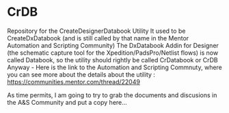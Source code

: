# CrDB
Repository for the CreateDesignerDatabook Utility 
It used to be CreateDxDatabook (and is still called by that name in the Mentor Automation and Scripting Community) 
The DxDatabook Addin for Designer (the schematic capture tool for the Xpedition/PadsPro/Netlist flows) is now called Databook, 
so the utility should rightly be called CrDatabook or CrDB 
Anyway - Here is the link to the Automation and Scripting Commnuty, where you can see more about the details about the utility : 
https://communities.mentor.com/thread/22049

As time permits, I am going to try to grab the documents and discusions in the A&S Community and put a copy here...


